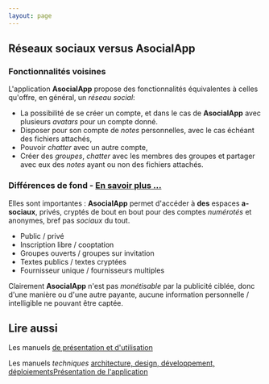 ```yaml
---
layout: page
---
```


## Réseaux sociaux versus AsocialApp 
### Fonctionnalités voisines
L'application **AsocialApp** propose des fonctionnalités équivalentes à celles qu'offre, en général, un _réseau social_:
- La possibilité de se créer un compte, et dans le cas de **AsocialApp** avec plusieurs _avatars_ pour un compte donné.
- Disposer pour son compte de _notes_ personnelles, avec le cas échéant des fichiers attachés,
- Pouvoir _chatter_ avec un autre compte,
- Créer des _groupes_, _chatter_ avec les membres des groupes et partager avec eux des _notes_ ayant ou non des fichiers attachés.

### Différences de fond - [En savoir plus ...](differences.html)
Elles sont importantes : **AsocialApp** permet d'accéder à **des** espaces **a-sociaux**, privés, cryptés de bout en bout pour des comptes _numérotés_ et anonymes, bref pas _sociaux_ du tout. 
- Public / privé
- Inscription libre / cooptation
- Groupes ouverts / groupes sur invitation
- Textes publics / textes cryptées
- Fournisseur unique / fournisseurs multiples

Clairement **AsocialApp** n'est pas _monétisable_ par la publicité ciblée, donc d'une manière ou d'une autre payante, aucune information personnelle / intelligible ne pouvant être captée.

## Lire aussi
Les manuels [de présentation et d'utilisation](application.html)

Les manuels _techniques_ [architecture, design, développement, déploiementsPrésentation de l'application](design.html)
